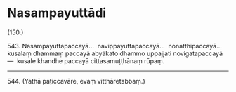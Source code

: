 

# Nasampayuttādi






(150.)

543\. Nasampayuttapaccayā…  navippayuttapaccayā…  nonatthipaccayā…  kusalaṃ dhammaṃ paccayā abyākato dhammo uppajjati novigatapaccayā—  kusale khandhe paccayā cittasamuṭṭhānaṃ rūpaṃ.

---

544\. (Yathā paṭiccavāre, evaṃ vitthāretabbaṃ.)





